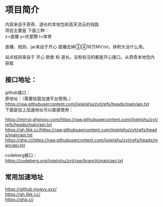 # 项目简介  
内容来自于奇奇、道长的本地包和高天流云的线路  
项目主要是 下面三种：  
z=直播  y=优爱腾 t=体育   

直播、规则、jar来自于开心 直播去掉③④16万MV.txt，体积大没什么用。  

站点规则来自于 开心 欧歌 和 道长。没有标注的都是开心接口。从奇奇本地包内获取    

## 接口地址：
github接口：    
原地址：（需要挂载加速平台使用。）  
https://raw.githubusercontent.com/jixiejishu/zyt/refs/heads/main/api.txt   
下面是加上加速地址可以直接使用： 
 
https://mirror.ghproxy.com/https://raw.githubusercontent.com/jixiejishu/zyt/refs/heads/main/api.txt   
https://gh.llkk.cc/https://raw.githubusercontent.com/jixiejishu/zyt/refs/heads/main/api.txt     
https://ghp.ci/https://raw.githubusercontent.com/jixiejishu/zyt/refs/heads/main/api.txt    

codeberg接口：  
https://codeberg.org/jixiejishu/zyt/raw/branch/main/api.txt   


## 常用加速地址  
https://github.moeyy.xyz/    
https://gh.llkk.cc/   
https://ghp.ci/   

